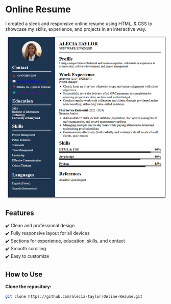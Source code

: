 # Online Resume

I created a sleek and responsive online resume using HTML, & CSS to showcase my skills, experience, and projects in an interactive way.

![Online Resume](https://github.com/alecia-taylor/Online-Resume/blob/main/cssResume.png)

## Features
✔️ Clean and professional design  
✔️ Fully responsive layout for all devices  
✔️ Sections for experience, education, skills, and contact   
✔️ Smooth scrolling    
✔️ Easy to customize  

## How to Use
 **Clone the repository:**  
   ```sh
   git clone https://github.com/alecia-taylor/Online-Resume.git

